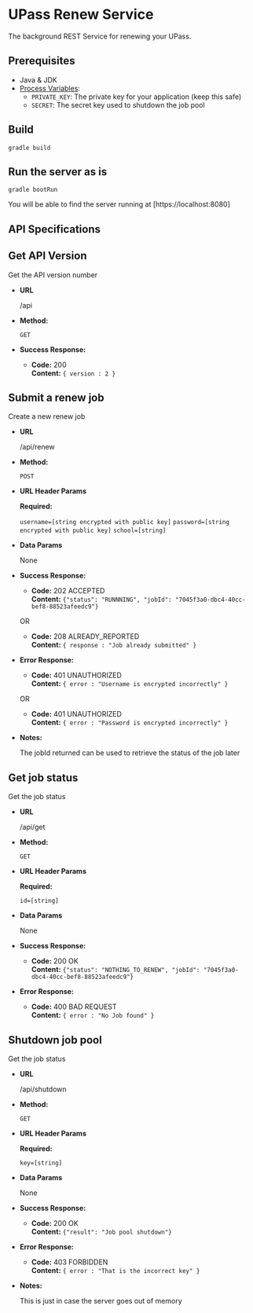 # UPass Renew Service

The background REST Service for renewing your UPass.


## Prerequisites
- Java & JDK
- [Process Variables](https://www.schrodinger.com/kb/1842):
    - `PRIVATE_KEY`: The private key for your application (keep this safe)
    - `SECRET`: The secret key used to shutdown the job pool 
 
## Build
 ```shell
 gradle build
 ``` 
 
## Run the server as is
 ```shell
 gradle bootRun
 ```
 You will be able to find the server running at [https://localhost:8080]
 
## API Specifications

**Get API Version**
----
  Get the API version number

* **URL**

  /api

* **Method:**

  `GET`

* **Success Response:**

  * **Code:** 200 <br />
    **Content:** `{ version : 2 }`
 
**Submit a renew job**
----
  Create a new renew job

* **URL**

  /api/renew

* **Method:**

  `POST`
  
*  **URL Header Params**

   **Required:**
 
   `username=[string encrypted with public key]`
   `password=[string encrypted with public key]`
   `school=[string]`


* **Data Params**

  None

* **Success Response:**

  * **Code:** 202 ACCEPTED <br />
    **Content:** 
    `{"status": "RUNNNING", "jobId": "7045f3a0-dbc4-40cc-bef8-88523afeedc9"}`
    
  OR
  
  * **Code:** 208 ALREADY_REPORTED <br />
      **Content:** `{ response : "Job already submitted" }`

 
* **Error Response:**

  * **Code:** 401 UNAUTHORIZED <br />
    **Content:** `{ error : "Username is encrypted incorrectly" }`

  OR

  * **Code:** 401 UNAUTHORIZED <br />
      **Content:** `{ error : "Password is encrypted incorrectly" }`

* **Notes:**
    
   The jobId returned can be used to retrieve the status of the job later

**Get job status**
----
  Get the job status

* **URL**

  /api/get

* **Method:**

  `GET`
  
*  **URL Header Params**

   **Required:**
 
   `id=[string]`

* **Data Params**

  None

* **Success Response:**

  * **Code:** 200 OK <br />
    **Content:** 
    `{"status": "NOTHING_TO_RENEW", "jobId": "7045f3a0-dbc4-40cc-bef8-88523afeedc9"}`
  
* **Error Response:**

  * **Code:** 400 BAD REQUEST <br />
    **Content:** `{ error : "No Job found" }`


**Shutdown job pool**
----
  Get the job status

* **URL**

  /api/shutdown

* **Method:**

  `GET`
  
*  **URL Header Params**

   **Required:**
 
   `key=[string]`

* **Data Params**

  None

* **Success Response:**

  * **Code:** 200 OK <br />
    **Content:** 
    `{"result": "Job pool shutdown"}`
  
* **Error Response:**

  * **Code:** 403 FORBIDDEN <br />
    **Content:** `{ error : "That is the incorrect key" }`
    
* **Notes:**
    
   This is just in case the server goes out of memory